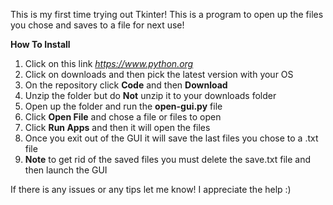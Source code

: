 This is my first time trying out Tkinter! This is a program to open up the files you chose and saves to a file for next use!

**How To Install**
1. Click on this link *https://www.python.org*
2. Click on downloads and then pick the latest version with your OS
3. On the repository click **Code** and then **Download**
4. Unzip the folder but do **Not** unzip it to your downloads folder
5. Open up the folder and run the **open-gui.py** file
6. Click **Open File** and chose a file or files to open
7. Click **Run Apps** and then it will open the files
8. Once you exit out of the GUI it will save the last files you chose to a .txt file
9. **Note** to get rid of the saved files you must delete the save.txt file and then launch the GUI

If there is any issues or any tips let me know! I appreciate the help :)